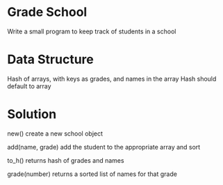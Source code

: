 # Grade School

Write a small program to keep track of students in a school

# Data Structure
Hash of arrays, with keys as grades, and names in the array
Hash should default to array

# Solution

new()
create a new school object

add(name, grade)
add the student to the appropriate array and sort

to_h()
returns hash of grades and names

grade(number)
returns a sorted list of names for that grade
